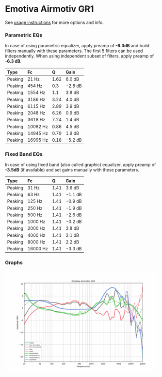 # Emotiva Airmotiv GR1
See [usage instructions](https://github.com/jaakkopasanen/AutoEq#usage) for more options and info.

### Parametric EQs
In case of using parametric equalizer, apply preamp of **-6.3dB** and build filters manually
with these parameters. The first 5 filters can be used independently.
When using independent subset of filters, apply preamp of **-6.3 dB**.

| Type    | Fc       |    Q | Gain    |
|:--------|:---------|:-----|:--------|
| Peaking | 21 Hz    | 1.62 | 6.0 dB  |
| Peaking | 454 Hz   | 0.3  | -2.8 dB |
| Peaking | 1554 Hz  | 1.1  | 3.8 dB  |
| Peaking | 3186 Hz  | 3.24 | 4.0 dB  |
| Peaking | 6115 Hz  | 2.89 | 3.9 dB  |
| Peaking | 2048 Hz  | 6.26 | 0.9 dB  |
| Peaking | 3618 Hz  | 7.24 | 1.4 dB  |
| Peaking | 10082 Hz | 0.86 | 4.5 dB  |
| Peaking | 14945 Hz | 0.79 | 1.9 dB  |
| Peaking | 16995 Hz | 0.18 | -5.2 dB |

### Fixed Band EQs
In case of using fixed band (also called graphic) equalizer, apply preamp of **-3.5dB**
(if available) and set gains manually with these parameters.

| Type    | Fc       |    Q | Gain    |
|:--------|:---------|:-----|:--------|
| Peaking | 31 Hz    | 1.41 | 3.6 dB  |
| Peaking | 63 Hz    | 1.41 | -1.1 dB |
| Peaking | 125 Hz   | 1.41 | -0.9 dB |
| Peaking | 250 Hz   | 1.41 | -1.9 dB |
| Peaking | 500 Hz   | 1.41 | -2.6 dB |
| Peaking | 1000 Hz  | 1.41 | -0.2 dB |
| Peaking | 2000 Hz  | 1.41 | 2.8 dB  |
| Peaking | 4000 Hz  | 1.41 | 2.1 dB  |
| Peaking | 8000 Hz  | 1.41 | 2.2 dB  |
| Peaking | 16000 Hz | 1.41 | -3.3 dB |

### Graphs
![](./Emotiva%20Airmotiv%20GR1.png)